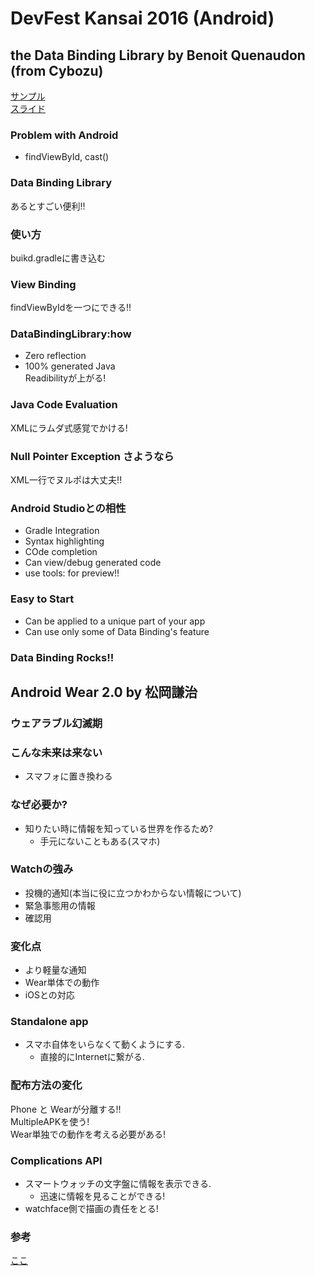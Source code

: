 # DevFest Kansai 2016 (Android)

## the Data Binding Library by Benoit Quenaudon (from Cybozu)
[サンプル](github.com/oldergod/DataBindingDemo)</br>
[スライド](https://goo.gl/Pr4kjj)

### Problem with Android
* findViewById, cast()

### Data Binding Library
あるとすごい便利!!</br>

### 使い方
buikd.gradleに書き込む

### View Binding
findViewByIdを一つにできる!!

### DataBindingLibrary:how
* Zero reflection
* 100% generated Java
</br>Readibilityが上がる!</br>

### Java Code Evaluation
XMLにラムダ式感覚でかける!

### Null Pointer Exception さようなら
XML一行でヌルポは大丈夫!!

### Android Studioとの相性
* Gradle Integration
* Syntax highlighting
* COde completion
* Can view/debug generated code
* use tools: for preview!!

### Easy to Start
* Can be applied to a unique part of your app
* Can use only some of Data Binding's feature

### Data Binding Rocks!!

## Android Wear 2.0 by 松岡謙治

### ウェアラブル幻滅期

### こんな未来は来ない
* スマフォに置き換わる

### なぜ必要か?
* 知りたい時に情報を知っている世界を作るため?
  * 手元にないこともある(スマホ)
  
### Watchの強み
* 投機的通知(本当に役に立つかわからない情報について)
* 緊急事態用の情報
* 確認用

### 変化点
* より軽量な通知　
* Wear単体での動作
* iOSとの対応

### Standalone app
* スマホ自体をいらなくて動くようにする.
  * 直接的にInternetに繋がる.
  
### 配布方法の変化
  Phone と Wearが分離する!!</br>
  MultipleAPKを使う! </br>
  Wear単独での動作を考える必要がある!
  
### Complications API
* スマートウォッチの文字盤に情報を表示できる.
  * 迅速に情報を見ることができる!
* watchface側で描画の責任をとる!

### 参考
[ここ](https://goo.gl/mY9nBV)
